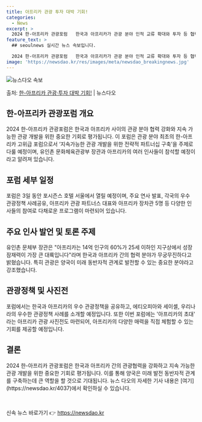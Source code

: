 ```yaml
---
title: 아프리카 관광 투자 대박 기회!
categories:
  - News
excerpt: >
  2024 한-아프리카 관광포럼   한국과 아프리카가 관광 분야 인적 교류 확대와 투자 등 협력 방안을 모색합…
feature_text: >
  ## seoulnews 실시간 뉴스 속보입니다.

  2024 한-아프리카 관광포럼   한국과 아프리카가 관광 분야 인적 교류 확대와 투자 등 협력 방안을 모색합…
image: 'https://newsdao.kr/res/images/meta/newsdao_breakingnews.jpg'
---
```


![뉴스다오 속보](https://newsdao.kr/res/images/meta/newsdao_breakingnews.jpg)

<p>출처: <a href="https://newsdao.kr/4037" rel="dofollow">한-아프리카 관광·투자 대박 기회!</a> | 뉴스다오</p>

<h2 data-ke-size="size26">한-아프리카 관광포럼 개요</h2>
2024 한-아프리카 관광포럼은 한국과 아프리카 사이의 관광 분야 협력 강화와 지속 가능한 관광 개발을 위한 중요한 기회로 평가됩니다. 이 포럼은 관광 분야 최초의 한-아프리카 고위급 포럼으로서 ‘지속가능한 관광 개발을 위한 전략적 파트너십 구축’을 주제로 다룰 예정이며, 유인촌 문화체육관광부 장관과 아프리카의 여러 인사들이 참석할 예정이라고 알려져 있습니다.

<h2 data-ke-size="size26">포럼 세부 일정</h2>
포럼은 3일 동안 포시즌스 호텔 서울에서 열릴 예정이며, 주요 연사 발표, 각국의 우수 관광정책 사례공유, 아프리카 관광 파트너스 대표와 아프리카 장차관 5명 등 다양한 인사들의 참여로 다채로운 프로그램이 마련되어 있습니다.

<h2 data-ke-size="size26">주요 인사 발언 및 토론 주제</h2>
유인촌 문체부 장관은 "아프리카는 14억 인구의 60%가 25세 이하인 지구상에서 성장잠재력이 가장 큰 대륙입니다"라며 한국과 아프리카 간의 협력 분야가 무궁무진하다고 밝혔습니다. 특히 관광은 양국이 미래 동반자적 관계로 발전할 수 있는 중요한 분야라고 강조했습니다.

<h2 data-ke-size="size26">관광정책 및 사진전</h2>
포럼에서는 한국과 아프리카의 우수 관광정책을 공유하고, 에티오피아와 세이셸, 우리나라의 우수한 관광정책 사례를 소개할 예정입니다. 또한 이번 포럼에는 '아프리카의 초대' 라는 아프리카 관광 사진전도 마련되어, 아프리카의 다양한 매력을 직접 체험할 수 있는 기회를 제공할 예정입니다.

<h2 data-ke-size="size26">결론</h2>
2024 한-아프리카 관광포럼은 한국과 아프리카 간의 관광협력을 강화하고 지속 가능한 관광 개발을 위한 중요한 기회로 평가됩니다. 이를 통해 양국은 미래 발전 동반자적 관계를 구축하는데 큰 역할을 할 것으로 기대됩니다. 뉴스 다오의 자세한 기사 내용은 [여기](https://newsdao.kr/4037)에서 확인하실 수 있습니다.
<p data-ke-size="size16">&nbsp;</p> 

신속 뉴스 바로가기 👉 <a href="https://newsdao.kr" rel="dofollow">https://newsdao.kr</a>


